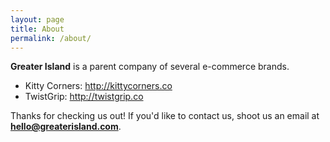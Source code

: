 ```yaml
---
layout: page
title: About
permalink: /about/
---
```

**Greater Island** is a parent company of several e-commerce brands.

* Kitty Corners: http://kittycorners.co
* TwistGrip: http://twistgrip.co

Thanks for checking us out!
If you'd like to contact us, shoot us an email at **hello@greaterisland.com**.
